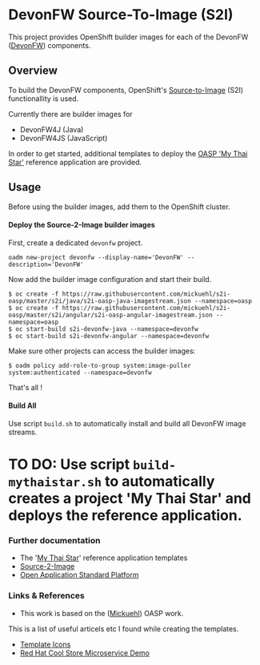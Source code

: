 # DevonFW Source-To-Image (S2I)

This project provides OpenShift builder images for each of the DevonFW ([DevonFW](https://github.com/devonfw)) components.


## Overview

To build the DevonFW components, OpenShift's [Source-to-Image](https://github.com/openshift/source-to-image) (S2I) functionallity is used. 

Currently there are builder images for

* DevonFW4J (Java)
* DevonFW4JS (JavaScript)

In order to get started, additional templates to deploy the [OASP 'My Thai Star'](https://github.com/oasp/my-thai-star) reference application are provided.


## Usage

Before using the builder images, add them to the OpenShift cluster.

#### Deploy the Source-2-Image builder images

First, create a dedicated `devonfw` project.

    oadm new-project devonfw --display-name='DevonFW' --description='DevonFW'

Now add the builder image configuration and start their build.

    $ oc create -f https://raw.githubusercontent.com/mickuehl/s2i-oasp/master/s2i/java/s2i-oasp-java-imagestream.json --namespace=oasp
    $ oc create -f https://raw.githubusercontent.com/mickuehl/s2i-oasp/master/s2i/angular/s2i-oasp-angular-imagestream.json --namespace=oasp
    $ oc start-build s2i-devonfw-java --namespace=devonfw
    $ oc start-build s2i-devonfw-angular --namespace=devonfw
    
Make sure other projects can access the builder images:

    $ oadm policy add-role-to-group system:image-puller system:authenticated --namespace=devonfw

That's all !

#### Build All

Use script `build.sh` to automatically install and build all DevonFW image streams.

# TO DO: Use script `build-mythaistar.sh` to automatically creates a project 'My Thai Star' and deploys the reference application.

### Further documentation

* The '[My Thai Star](templates/mythaistar)' reference application templates
* [Source-2-Image](https://github.com/openshift/source-to-image)
* [Open Application Standard Platform](https://github.com/oasp)

### Links & References
 
* This work is based on the ([Mickuehl](https://github.com/mickuehl/s2i-oasp)) OASP work.

This is a list of useful articels etc I found while creating the templates.

* [Template Icons](https://github.com/openshift/openshift-docs/issues/1329)
* [Red Hat Cool Store Microservice Demo](https://github.com/jbossdemocentral/coolstore-microservice)